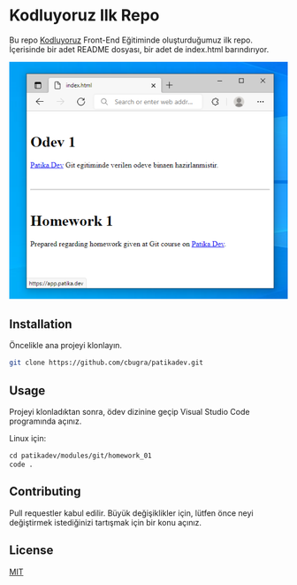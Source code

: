 # Kodluyoruz Ilk Repo

Bu repo [Kodluyoruz](https://www.kodluyoruz.org) Front-End Eğitiminde oluşturduğumuz ilk repo. İçerisinde bir adet README dosyası, bir adet de index.html barındırıyor.

![index.html ekran goruntusu](./index.png)

## Installation

Öncelikle ana projeyi klonlayın.

```bash
git clone https://github.com/cbugra/patikadev.git
```

## Usage

Projeyi klonladıktan sonra, ödev dizinine geçip Visual Studio Code programında açınız.

Linux için:
```linux
cd patikadev/modules/git/homework_01
code .
```

## Contributing
Pull requestler kabul edilir. Büyük değişiklikler için, lütfen önce neyi değiştirmek istediğinizi tartışmak için bir konu açınız.


## License
[MIT](https://choosealicense.com/licenses/mit/)